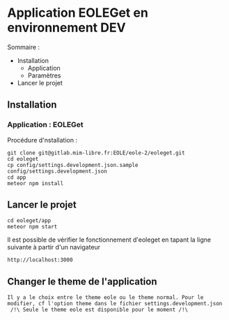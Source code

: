 # Application **EOLEGet** en environnement DEV

Sommaire :

- Installation
  - Application
  - Paramètres
- Lancer le projet

## Installation

### Application : EOLEGet

Procédure d'nstallation :

```
git clone git@gitlab.mim-libre.fr:EOLE/eole-2/eoleget.git
cd eoleget
cp config/settings.development.json.sample config/settings.development.json
cd app
meteor npm install
```

## Lancer le projet

```
cd eoleget/app
meteor npm start
```

Il est possible de vérifier le fonctionnement d'eoleget en tapant la ligne suivante à partir d'un navigateur

```
http://localhost:3000
```

## Changer le theme de l'application

```
Il y a le choix entre le theme eole ou le theme normal. Pour le modifier, cf l'option theme dans le fichier settings.development.json
 /!\ Seule le theme eole est disponible pour le moment /!\

```
